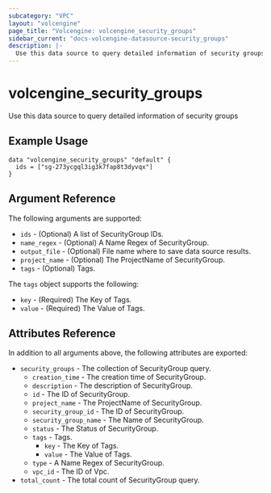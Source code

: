 ```yaml
---
subcategory: "VPC"
layout: "volcengine"
page_title: "Volcengine: volcengine_security_groups"
sidebar_current: "docs-volcengine-datasource-security_groups"
description: |-
  Use this data source to query detailed information of security groups
---
```

# volcengine_security_groups
Use this data source to query detailed information of security groups
## Example Usage
```hcl
data "volcengine_security_groups" "default" {
  ids = ["sg-273ycgql3ig3k7fap8t3dyvqx"]
}
```
## Argument Reference
The following arguments are supported:
* `ids` - (Optional) A list of SecurityGroup IDs.
* `name_regex` - (Optional) A Name Regex of SecurityGroup.
* `output_file` - (Optional) File name where to save data source results.
* `project_name` - (Optional) The ProjectName of SecurityGroup.
* `tags` - (Optional) Tags.

The `tags` object supports the following:

* `key` - (Required) The Key of Tags.
* `value` - (Required) The Value of Tags.

## Attributes Reference
In addition to all arguments above, the following attributes are exported:
* `security_groups` - The collection of SecurityGroup query.
    * `creation_time` - The creation time of SecurityGroup.
    * `description` - The description of SecurityGroup.
    * `id` - The ID of SecurityGroup.
    * `project_name` - The ProjectName of SecurityGroup.
    * `security_group_id` - The ID of SecurityGroup.
    * `security_group_name` - The Name of SecurityGroup.
    * `status` - The Status of SecurityGroup.
    * `tags` - Tags.
        * `key` - The Key of Tags.
        * `value` - The Value of Tags.
    * `type` - A Name Regex of SecurityGroup.
    * `vpc_id` - The ID of Vpc.
* `total_count` - The total count of SecurityGroup query.


